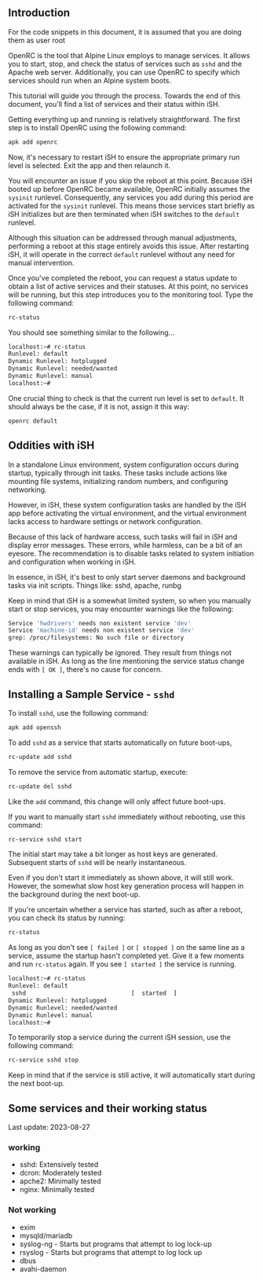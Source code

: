 ## Introduction

For the code snippets in this document, it is assumed that you are doing them as user root

OpenRC is the tool that Alpine Linux employs to manage services. It allows you to start, stop, and check the status of services such as `sshd` and the Apache web server. Additionally, you can use OpenRC to specify which services should run when an Alpine system boots.

This tutorial will guide you through the process. Towards the end of this document, you'll find a list of services and their status within iSH.

Getting everything up and running is relatively straightforward. The first step is to install OpenRC using the following command:

```sh
apk add openrc
```

Now, it's necessary to restart iSH to ensure the appropriate primary run level is selected. Exit the app and then relaunch it.

You will encounter an issue if you skip the reboot at this point. Because iSH booted up before OpenRC became available, OpenRC initially assumes the `sysinit` runlevel. Consequently, any services you add during this period are activated for the `sysinit` runlevel. This means those services start briefly as iSH initializes but are then terminated when iSH switches to the `default` runlevel.

Although this situation can be addressed through manual adjustments, performing a reboot at this stage entirely avoids this issue. After restarting iSH, it will operate in the correct `default` runlevel without any need for manual intervention.

Once you've completed the reboot, you can request a status update to obtain a list of active services and their statuses. At this point, no services will be running, but this step introduces you to the monitoring tool. Type the following command:

```sh
rc-status
```

You should see something similar to the following...

```sh
localhost:~# rc-status
Runlevel: default
Dynamic Runlevel: hotplugged
Dynamic Runlevel: needed/wanted
Dynamic Runlevel: manual
localhost:~#
```

One crucial thing to check is that the current run level is set to `default`.
It should always be the case, if it is not, assign it this way:

```sh
openrc default
```

## Oddities with iSH

In a standalone Linux environment, system configuration occurs during startup, typically through init tasks. These tasks include actions like mounting file systems, initializing random numbers, and configuring networking.

However, in iSH, these system configuration tasks are handled by the iSH app before activating the virtual environment, and the virtual environment lacks access to hardware settings or network configuration.

Because of this lack of hardware access, such tasks will fail in iSH and display error messages. These errors, while harmless, can be a bit of an eyesore. The recommendation is to disable tasks related to system initiation and configuration when working in iSH.

In essence, in iSH, it's best to only start server daemons and background tasks via init scripts. Things like: sshd, apache, runbg

Keep in mind that iSH is a somewhat limited system, so when you manually start or stop services, you may encounter warnings like the following:

```sh
Service 'hwdrivers' needs non existent service 'dev'
Service 'machine-id' needs non existent service 'dev'
grep: /proc/filesystems: No such file or directory
```

These warnings can typically be ignored. They result from things not available in iSH. As long as the line mentioning the service status change ends with `[ OK ]`, there's no cause for concern.

## Installing a Sample Service - `sshd`

To install `sshd`, use the following command:

```sh
apk add openssh
```

To add `sshd` as a service that starts automatically on future boot-ups, 

```sh
rc-update add sshd
```

To remove the service from automatic startup, execute:

```sh
rc-update del sshd
```

Like the `add` command, this change will only affect future boot-ups.

If you want to manually start `sshd` immediately without rebooting, use this command:

```sh
rc-service sshd start
```

The initial start may take a bit longer as host keys are generated. Subsequent starts of `sshd` will be nearly instantaneous.

Even if you don't start it immediately as shown above, it will still work. However, the somewhat slow host key generation process will happen in the background during the next boot-up.

If you're uncertain whether a service has started, such as after a reboot, you can check its status by running:

```sh
rc-status
```  

As long as you don't see `[ failed ]` or `[ stopped ]` on the same line as a service, assume the startup hasn't completed yet. Give it a few moments and run `rc-status` again.
If you see `[ started ]` the service is running.

```sh
localhost:~# rc-status
Runlevel: default
 sshd                              [  started  ]
Dynamic Runlevel: hotplugged
Dynamic Runlevel: needed/wanted
Dynamic Runlevel: manual
localhost:~#
```

To temporarily stop a service during the current iSH session, use the following command:

```sh
rc-service sshd stop
```

Keep in mind that if the service is still active, it will automatically start during the next boot-up.

## Some services and their working status

Last update: 2023-08-27

### working

* sshd: Extensively tested
* dcron: Moderately tested
* apche2: Minimally tested
* nginx: Minimally tested

### Not working

* exim
* mysqld/mariadb
* syslog-ng - Starts but programs that attempt to log lock-up
* rsyslog - Starts but programs that attempt to log lock up
* dbus
* avahi-daemon
